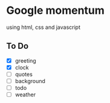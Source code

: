 # Google momentum

using html, css and javascript

## To Do

- [x] greeting
- [x] clock
- [ ] quotes
- [ ] background
- [ ] todo
- [ ] weather
